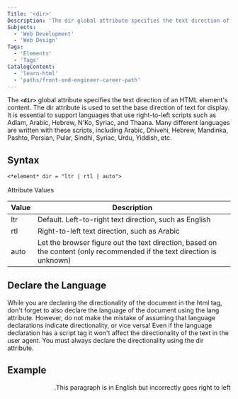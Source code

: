```yaml
---
Title: '<dir>'
Description: 'The dir global attribute specifies the text direction of the element's content.'
Subjects:
  - 'Web Development'
  - 'Web Design'
Tags:
  - 'Elements'
  - 'Tags'
CatalogContent:
  - 'learn-html'
  - 'paths/front-end-engineer-career-path'
---
```


The **`<dir>`** global attribute specifies the text direction of an HTML element's content.
The dir attribute is used to set the base direction of text for display. It is essential to support languages that use right-to-left scripts such as Adlam, Arabic, Hebrew, N'Ko, Syriac, and Thaana. Many different languages are written with these scripts, including Arabic, Dhivehi, Hebrew, Mandinka, Pashto, Persian, Pular, Sindhi, Syriac, Urdu, Yiddish, etc.

## Syntax

```html
<*element* dir = "ltr | rtl | auto">
```

Attribute Values

| **Value** | **Description**                                                                                                                                                                                     |
|-------   |------------------------------------------------------------------------------------------------------------------------------------------------------------------|
| ltr        | Default. Left-to-right text direction, such as English|
| rtl        | Right-to-left text direction, such as Arabic |
| auto    | Let the browser figure out the text direction, based on the content (only recommended if the text direction is unknown) |

## Declare the Language
While you are declaring the directionality of the document in the html tag, don't forget to also declare the language of the document using the lang attribute. However, do not make the mistake of assuming that language declarations indicate directionality, or vice versa! Even if the language declaration has a script tag it won't affect the directionality of the text in the user agent. You must always declare the directionality using the dir attribute.


## Example

<p dir="rtl">This paragraph is in English but incorrectly goes right to left.</p>

